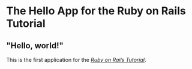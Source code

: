 # The Hello App for the Ruby on Rails Tutorial

## "Hello, world!"

This is the first application for the [*Ruby on Rails Tutorial*](railstutorial.org).
